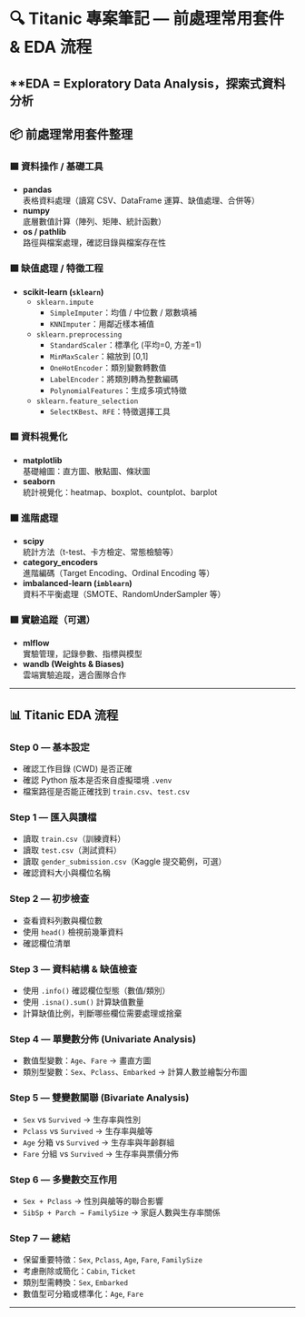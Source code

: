 # 🔍 Titanic 專案筆記 — 前處理常用套件 & EDA 流程
**EDA = Exploratory Data Analysis，探索式資料分析
---

## 📦 前處理常用套件整理

### 🟦 資料操作 / 基礎工具
- **pandas**  
  表格資料處理（讀寫 CSV、DataFrame 運算、缺值處理、合併等）
- **numpy**  
  底層數值計算（陣列、矩陣、統計函數）
- **os / pathlib**  
  路徑與檔案處理，確認目錄與檔案存在性

### 🟩 缺值處理 / 特徵工程
- **scikit-learn (`sklearn`)**
  - `sklearn.impute`  
    - `SimpleImputer`：均值 / 中位數 / 眾數填補  
    - `KNNImputer`：用鄰近樣本補值  
  - `sklearn.preprocessing`  
    - `StandardScaler`：標準化 (平均=0, 方差=1)  
    - `MinMaxScaler`：縮放到 [0,1]  
    - `OneHotEncoder`：類別變數轉數值  
    - `LabelEncoder`：將類別轉為整數編碼  
    - `PolynomialFeatures`：生成多項式特徵  
  - `sklearn.feature_selection`  
    - `SelectKBest`、`RFE`：特徵選擇工具

### 🟨 資料視覺化
- **matplotlib**  
  基礎繪圖：直方圖、散點圖、條狀圖  
- **seaborn**  
  統計視覺化：heatmap、boxplot、countplot、barplot  

### 🟧 進階處理
- **scipy**  
  統計方法（t-test、卡方檢定、常態檢驗等）  
- **category_encoders**  
  進階編碼（Target Encoding、Ordinal Encoding 等）  
- **imbalanced-learn (`imblearn`)**  
  資料不平衡處理（SMOTE、RandomUnderSampler 等）

### 🟥 實驗追蹤（可選）
- **mlflow**  
  實驗管理，記錄參數、指標與模型  
- **wandb (Weights & Biases)**  
  雲端實驗追蹤，適合團隊合作  

---

## 📊 Titanic EDA 流程

### Step 0 — 基本設定
- 確認工作目錄 (CWD) 是否正確  
- 確認 Python 版本是否來自虛擬環境 `.venv`  
- 檔案路徑是否能正確找到 `train.csv`、`test.csv`

### Step 1 — 匯入與讀檔
- 讀取 `train.csv`（訓練資料）  
- 讀取 `test.csv`（測試資料）  
- 讀取 `gender_submission.csv`（Kaggle 提交範例，可選）  
- 確認資料大小與欄位名稱  

### Step 2 — 初步檢查
- 查看資料列數與欄位數  
- 使用 `head()` 檢視前幾筆資料  
- 確認欄位清單  

### Step 3 — 資料結構 & 缺值檢查
- 使用 `.info()` 確認欄位型態（數值/類別）  
- 使用 `.isna().sum()` 計算缺值數量  
- 計算缺值比例，判斷哪些欄位需要處理或捨棄  

### Step 4 — 單變數分佈 (Univariate Analysis)
- 數值型變數：`Age`、`Fare` → 畫直方圖  
- 類別型變數：`Sex`、`Pclass`、`Embarked` → 計算人數並繪製分布圖  

### Step 5 — 雙變數關聯 (Bivariate Analysis)
- `Sex` vs `Survived` → 生存率與性別  
- `Pclass` vs `Survived` → 生存率與艙等  
- `Age` 分箱 vs `Survived` → 生存率與年齡群組  
- `Fare` 分組 vs `Survived` → 生存率與票價分佈  

### Step 6 — 多變數交互作用
- `Sex + Pclass` → 性別與艙等的聯合影響  
- `SibSp + Parch → FamilySize` → 家庭人數與生存率關係  

### Step 7 — 總結
- 保留重要特徵：`Sex`, `Pclass`, `Age`, `Fare`, `FamilySize`  
- 考慮刪除或簡化：`Cabin`, `Ticket`  
- 類別型需轉換：`Sex`, `Embarked`  
- 數值型可分箱或標準化：`Age`, `Fare`  

---
